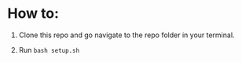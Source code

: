 # How to:

1. Clone this repo and go navigate to the repo folder in your terminal.

2. Run `bash setup.sh`
